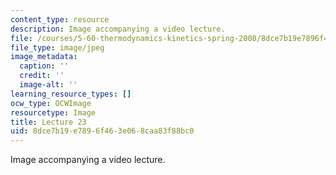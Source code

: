 ```yaml
---
content_type: resource
description: Image accompanying a video lecture.
file: /courses/5-60-thermodynamics-kinetics-spring-2008/8dce7b19e7896f463e068caa83f88bc0_lec23_th.jpg
file_type: image/jpeg
image_metadata:
  caption: ''
  credit: ''
  image-alt: ''
learning_resource_types: []
ocw_type: OCWImage
resourcetype: Image
title: Lecture 23
uid: 8dce7b19-e789-6f46-3e06-8caa83f88bc0
---
```

Image accompanying a video lecture.

